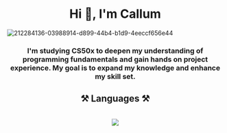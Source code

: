 <h1 align="center">
<h1 align="center">Hi 👋, I'm Callum</h1>
  
![212284136-03988914-d899-44b4-b1d9-4eeccf656e44](https://github.com/user-attachments/assets/c61c34a9-cf23-4720-9eaa-0051bf4d15b9)

<h3 align="center">I'm studying CS50x to deepen my understanding of programming fundamentals and gain hands on project experience. My goal is to expand my knowledge and enhance my skill set.</h3>


<h2 align="center">⚒️ Languages ⚒️</h2>
<br/>
<div align="center">
    <img src="https://skillicons.dev/icons?i=python,javascript,c,html,css" /><br>
</div>

